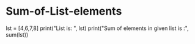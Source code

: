 # Sum-of-List-elements
lst = [4,6,7,8]
print("List is: ", lst)
print("Sum of elements in given list is :", sum(lst))
